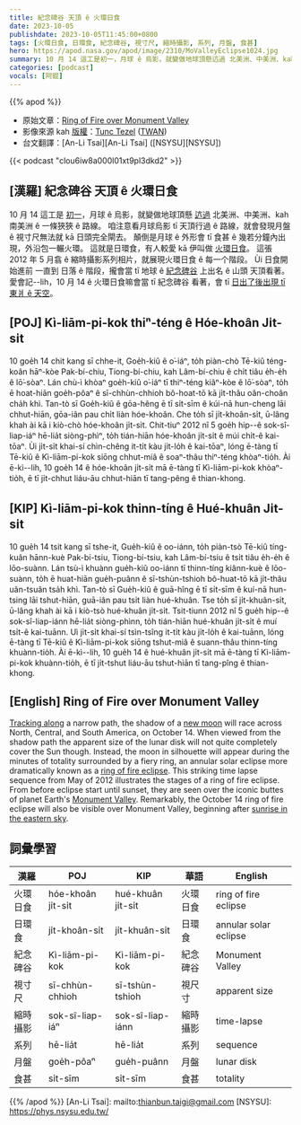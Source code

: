 ```yaml
---
title: 紀念碑谷 天頂 ê 火環日食
date: 2023-10-05
publishdate: 2023-10-05T11:45:00+0800
tags: [火環日食, 日環食, 紀念碑谷, 視寸尺, 縮時攝影, 系列, 月盤, 食甚]
hero: https://apod.nasa.gov/apod/image/2310/MoValleyEclipse1024.jpg
summary: 10 月 14 這工是初一，月球 ê 烏影，就變做地球頂懸迒過 北美洲、中美洲、kah 南美洲 ê 一條狹狹 ê 路線。
categories: [podcast]
vocals: [阿錕]
---
```


{{% apod %}}

- 原始文章：[Ring of Fire over Monument Valley](https://apod.nasa.gov/apod/ap231005.html)
- 影像來源 kah [版權][copyright]：[Tunc Tezel](http://www.twanight.org/tezel) ([TWAN](http://www.twanight.org/))
- 台文翻譯：[An-Li Tsai][An-Li Tsai] ([NSYSU][NSYSU])

{{< podcast "clou6iw8a000l01xt9pl3dkd2" >}}

## [漢羅] 紀念碑谷 天頂 ê 火環日食
10 月 14 這工是 [初一][new moon]，月球 ê 烏影，就變做地球頂懸 [迒過][Tracking along] 北美洲、中美洲、kah 南美洲 ê 一條狹狹 ê 路線。
咱注意看月球烏影 tī 天頂行過 ê 路線，就會發現月盤 ê 視寸尺無法就 kā 日頭完全閘去。
顛倒是月球 ê 外形會 tī 食甚 ê 幾若分鐘內出現，外沿包一輾火環。
這就是日環食，有人較愛 kā 伊叫做 [火環日食][ring of fire eclipse]。
這張 2012 年 5 月翕 ê 縮時攝影系列相片，就展現火環日食 ê 每一个階段。
Ùi 日食開始進前 一直到 日落 ê 階段，攏會當 tī 地球 ê [紀念碑谷][Monument Valley] 上出名 ê 山頭 天頂看著。
愛會記--lih，10 月 14 ê 火環日食嘛會當 tī 紀念碑谷 看著，會 tī [日出了後出現 tī 東爿 ê 天空][sunrise in the eastern sky]。

## [POJ] Kì-liām-pi-kok thiⁿ-téng ê Hóe-khoân Ji̍t-si̍t
10 goe̍h 14 chit kang sī chhe-it, Goe̍h-kiû ê o͘-iáⁿ, to̍h piàn-chò Tē-kiû téng-koân hāⁿ-kòe Pak-bí-chiu, Tiong-bí-chiu, kah Lâm-bí-chiu ê chi̍t tiâu e̍h-e̍h ê lō͘-sòaⁿ.
Lán chù-ì khòaⁿ goe̍h-kiû o͘-iáⁿ tī thiⁿ-téng kiâⁿ-kòe ê lō͘-sòaⁿ, to̍h ē hoat-hiān goe̍h-pôaⁿ ê sī-chhùn-chhioh bô-hoat-tō kā ji̍t-thâu oân-choân cha̍h khì.
Tan-tò sī Goe̍h-kiû ê gōa-hêng ē tī si̍t-sīm ê kúi-nā hun-cheng lāi chhut-hiān, gōa-iân pau chi̍t liàn hóe-khoân.
Che to̍h sī ji̍t-khoân-si̍t, ū-lâng khah ài kā i kiò-chò hóe-khoân ji̍t-si̍t.
Chit-tiuⁿ 2012 nî 5 goe̍h hip--ê sok-sî-liap-iáⁿ hē-lia̍t siòng-phìⁿ, to̍h tián-hiān hóe-khoân ji̍t-si̍t ê múi chi̍t-ê kai-tōaⁿ.
Ùi ji̍t-si̍t khai-sí chìn-chêng it-ti̍t kàu ji̍t-lo̍h ê kai-tōaⁿ, lóng ē-tàng tī Tē-kiû ê Kì-liām-pi-kok siōng chhut-miâ ê soaⁿ-thâu thiⁿ-téng khòaⁿ-tio̍h.
Ài ē-kì--lih, 10 goe̍h 14 ê hóe-khoân ji̍t-si̍t mā ē-tàng tī Kì-liām-pi-kok khòaⁿ-tio̍h, ē tī ji̍t-chhut liáu-āu chhut-hiān tī tang-pêng ê thian-khong.

## [KIP] Kì-liām-pi-kok thinn-tíng ê Hué-khuân Ji̍t-si̍t
10 gue̍h 14 tsit kang sī tshe-it, Gue̍h-kiû ê oo-iánn, to̍h piàn-tsò Tē-kiû tíng-kuân hānn-kuè Pak-bí-tsiu, Tiong-bí-tsiu, kah Lâm-bí-tsiu ê tsi̍t tiâu e̍h-e̍h ê lōo-suànn.
Lán tsù-ì khuànn gue̍h-kiû oo-iánn tī thinn-tíng kiânn-kuè ê lōo-suànn, to̍h ē huat-hiān gue̍h-puânn ê sī-tshùn-tshioh bô-huat-tō kā ji̍t-thâu uân-tsuân tsa̍h khì.
Tan-tò sī Gue̍h-kiû ê guā-hîng ē tī si̍t-sīm ê kuí-nā hun-tsing lāi tshut-hiān, guā-iân pau tsi̍t liàn hué-khuân.
Tse to̍h sī ji̍t-khuân-si̍t, ū-lâng khah ài kā i kiò-tsò hué-khuân ji̍t-si̍t.
Tsit-tiunn 2012 nî 5 gue̍h hip--ê sok-sî-liap-iánn hē-lia̍t siòng-phìnn, to̍h tián-hiān hué-khuân ji̍t-si̍t ê muí tsi̍t-ê kai-tuānn.
Uì ji̍t-si̍t khai-sí tsìn-tsîng it-ti̍t kàu ji̍t-lo̍h ê kai-tuānn, lóng ē-tàng tī Tē-kiû ê Kì-liām-pi-kok siōng tshut-miâ ê suann-thâu thinn-tíng khuànn-tio̍h.
Ài ē-kì--lih, 10 gue̍h 14 ê hué-khuân ji̍t-si̍t mā ē-tàng tī Kì-liām-pi-kok khuànn-tio̍h, ē tī ji̍t-tshut liáu-āu tshut-hiān tī tang-pîng ê thian-khong.

## [English] Ring of Fire over Monument Valley
[Tracking along][Tracking along] a narrow path, the shadow of a [new moon][new moon] will race across North, Central, and South America, on October 14.
When viewed from the shadow path the apparent size of the lunar disk will not quite completely cover the Sun though.
Instead, the moon in silhouette will appear during the minutes of totality surrounded by a fiery ring, an annular solar eclipse more dramatically known as a [ring of fire eclipse][ring of fire eclipse].
This striking time lapse sequence from May of 2012 illustrates the stages of a ring of fire eclipse.
From before eclipse start until sunset, they are seen over the iconic buttes of planet Earth's [Monument Valley][Monument Valley].
Remarkably, the October 14 ring of fire eclipse will also be visible over Monument Valley, beginning after [sunrise in the eastern sky][sunrise in the eastern sky].

## 詞彙學習

|漢羅|POJ|KIP|華語|English|
|-|-|-|-|-|
|火環日食|hóe-khoân ji̍t-si̍t|hué-khuân ji̍t-si̍t|火環日食|ring of fire eclipse|
|日環食|ji̍t-khoân-si̍t|ji̍t-khuân-si̍t|日環食|annular solar eclipse|
|紀念碑谷|Kì-liām-pi-kok|Kì-liām-pi-kok|紀念碑谷|Monument Valley|
|視寸尺|sī-chhùn-chhioh|sī-tshùn-tshioh|視尺寸|apparent size|
|縮時攝影|sok-sî-liap-iáⁿ|sok-sî-liap-iánn|縮時攝影|time-lapse|
|系列|hē-lia̍t|hē-lia̍t|系列|sequence|
|月盤|goe̍h-pôaⁿ|gue̍h-puânn|月盤|lunar disk|
|食甚|si̍t-sīm|si̍t-sīm|食甚|totality|

{{% /apod %}}
[An-Li Tsai]: mailto:thianbun.taigi@gmail.com
[NSYSU]: https://phys.nsysu.edu.tw/

[copyright]: https://apod.nasa.gov/apod/fap/lib/about_apod.html#srapply
[License]: https://creativecommons.org/licenses/by/2.0/

[Tracking along]:https://earthsky.org/sun/annular-solar-eclipse-october-14-2023/
[new moon]:https://science.nasa.gov/moon/
[ring of fire eclipse]:https://apod.nasa.gov/apod/ap090125.html
[Monument Valley]:https://apod.nasa.gov/apod/ap221225.html
[sunrise in the eastern sky]:https://www.timeanddate.com/eclipse/in/@5543404?iso=20231014
